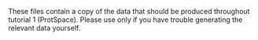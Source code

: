 These files contain a copy of the data that should be produced throughout tutorial 1 (ProtSpace).
Please use only if you have trouble generating the relevant data yourself.
